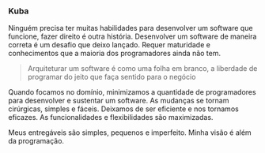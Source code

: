### Kuba

Ninguém precisa ter muitas habilidades para desenvolver um software que funcione, fazer direito é outra história. Desenvolver um software de maneira correta é um desafio que deixo lançado. Requer maturidade e conhecimentos que a maioria dos programadores ainda não tem.

> Arquiteturar um software é como uma folha em branco, a liberdade de programar do jeito que faça sentido para o negócio

Quando focamos no domínio, minimizamos a quantidade de programadores para desenvolver e sustentar um software. As mudanças se tornam cirúrgicas, simples e fáceis. Deixamos de ser eficiente e nos tornamos eficazes. As funcionalidades e flexibilidades são maximizadas.

Meus entregáveis são simples, pequenos e imperfeito. Minha visão é além da programação.
